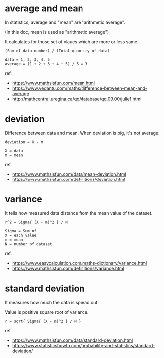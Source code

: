 # average and mean

In statistics, average and "mean" are "arithmetic average".

(In this doc, mean is used as "arithmetic average")

It calculates for those set of vlaues which are more or less same.

```
(Sum of data number) / (Total quantity of data)

data = 1, 2, 3, 4, 5
average = (1 + 2 + 3 + 4 + 5) / 5 = 3
```

ref.

* https://www.mathsisfun.com/mean.html
* https://www.vedantu.com/maths/difference-between-mean-and-average
* http://mathcentral.uregina.ca/qq/database/qq.09.00/julie1.html

# deviation

Difference between data and mean. When deviation is big, it's not average.

```
deviation = X - m

X = data
m = mean
```

ref.

* https://www.mathsisfun.com/data/mean-deviation.html
* https://www.mathsisfun.com/definitions/deviation.html

# variance

It tells how measured data distance from the mean value of the dataset.

```
r^2 = Sigma{ (X - m)^2 } / N

Sigma = Sum of
X = each value
m = mean
N = number of dataset
```

ref.

* https://www.easycalculation.com/maths-dictionary/variance.html
* https://www.mathsisfun.com/definitions/variance.html

# standard deviation

It measures how much the data is spread out.

Value is positive square root of variance.

```
r = sqrt{ Sigma{ (X - m)^2 } / N }
```

ref.

* https://www.mathsisfun.com/data/standard-deviation.html
* https://www.statisticshowto.com/probability-and-statistics/standard-deviation/